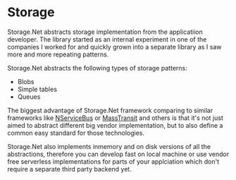 # Storage

Storage.Net abstracts storage implementation from the applicatiion developer. The library started as an internal experiment in one of the companies I worked for and quickly grown into a separate library as I saw more and more repeating patterns.

Storage.Net abstracts the following types of storage patterns:

- Blobs
- Simple tables
- Queues

The biggest advantage of Storage.Net framework comparing to similar frameworks like [NServiceBus](http://particular.net/nservicebus) or [MassTransit](http://masstransit-project.com/) and others is that it's not just aimed to abstract different big vendor implementation, but to also define a common easy standard for those technologies.

Storage.Net also implements inmemory and on disk versions of all the abstractions, therefore you can develop fast on local machine or use vendor free serverless implementations for parts of your applciation which don't require a separate third party backend yet.